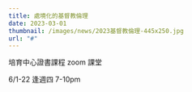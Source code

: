 ```yaml
---
title: 處境化的基督教倫理
date: 2023-03-01
thumbnail: /images/news/2023基督教倫理-445x250.jpg
url: "#"
---
```


培育中心證書課程 zoom 課堂

6/1-22 逢週四 7-10pm

